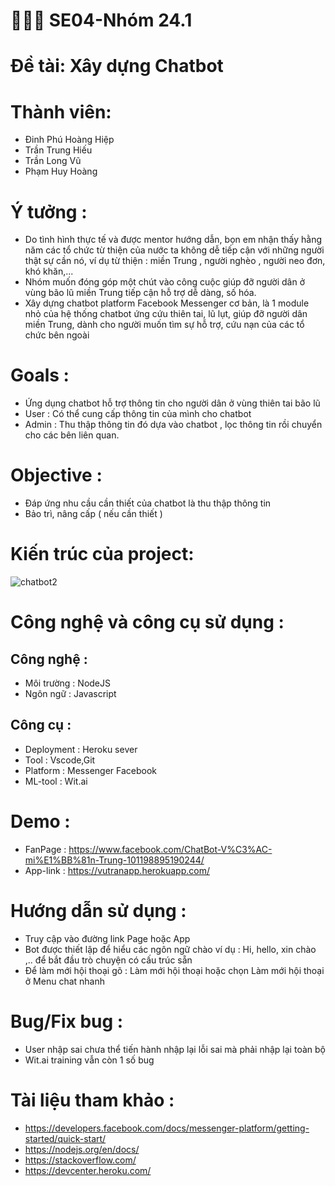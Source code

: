 # 👨‍👦‍👦 SE04-Nhóm 24.1
# Đề tài: Xây dựng Chatbot
  
# Thành viên:
  - Đinh Phú Hoàng Hiệp  
  - Trần Trung Hiếu  
  - Trần Long Vũ 
  - Phạm Huy Hoàng
  
# Ý tưởng :
  - Do tình hình thực tế và được mentor hướng dẫn, bọn em nhận thấy hằng năm các tổ chức từ thiện của nước ta không dễ tiếp cận với những người thật sự cần nó, ví dụ từ thiện : miền Trung , người nghèo , người neo đơn, khó khăn,...
  - Nhóm muốn đóng góp một chút vào công cuộc giúp đỡ người dân ở vùng bão lũ miền Trung tiếp cận hỗ trợ dễ dàng, số hóa.
  - Xây dựng chatbot platform Facebook Messenger cơ bản, là 1 module nhỏ của hệ thống chatbot ứng cứu thiên tai, lũ lụt, giúp đỡ người 
  dân miền Trung, dành cho người muốn tìm sự hỗ trợ, cứu nạn của các tổ chức bên ngoài
  
# Goals :
  - Ứng dụng chatbot hỗ trợ thông tin cho người dân ở vùng thiên tai bão lũ
  - User : Có thể cung cấp thông tin của mình cho chatbot
  - Admin : Thu thập thông tin đó dựa vào chatbot , lọc thông tin rồi chuyển cho các bên liên quan.
# Objective :
  - Đáp ứng nhu cầu cần thiết của chatbot là thu thập thông tin
  - Bảo trì, nâng cấp ( nếu cần thiết )
  
# Kiến trúc của project:
  ![chatbot2](https://user-images.githubusercontent.com/72801957/103482998-ce296b00-4e16-11eb-9024-1e83b78304f5.png)

  
# Công nghệ và công cụ sử dụng :
 ## Công nghệ :
  - Môi trường : NodeJS
  - Ngôn ngữ : Javascript
 ## Công cụ :
  - Deployment : Heroku sever
  - Tool : Vscode,Git
  - Platform : Messenger Facebook
  - ML-tool : Wit.ai
# Demo :
  - FanPage : https://www.facebook.com/ChatBot-V%C3%AC-mi%E1%BB%81n-Trung-101198895190244/
  - App-link : https://vutranapp.herokuapp.com/
# Hướng dẫn sử dụng :
  - Truy cập vào đường link Page hoặc App
  - Bot được thiết lập để hiểu các ngôn ngữ chào ví dụ : Hi, hello, xin chào ,.. để bắt đầu trò chuyện có cấu trúc sẵn
  - Để làm mới hội thoại gõ : Làm mới hội thoại hoặc chọn Làm mới hội thoại ở Menu chat nhanh
# Bug/Fix bug :
  - User nhập sai chưa thể tiến hành nhập lại lỗi sai mà phải nhập lại toàn bộ
  - Wit.ai training vẫn còn 1 số  bug
  
# Tài liệu tham khảo :
  - https://developers.facebook.com/docs/messenger-platform/getting-started/quick-start/
  - https://nodejs.org/en/docs/
  - https://stackoverflow.com/
  - https://devcenter.heroku.com/
  

